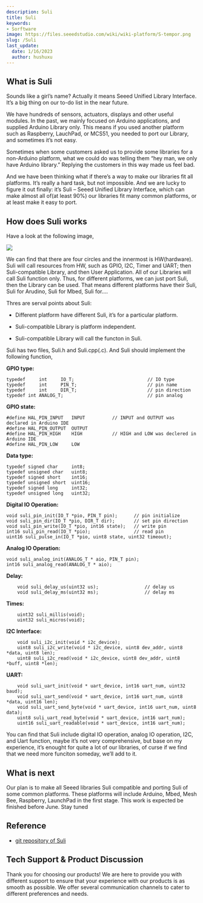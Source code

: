 ```yaml
---
description: Suli
title: Suli
keywords:
- Sorftware
image: https://files.seeedstudio.com/wiki/wiki-platform/S-tempor.png
slug: /Suli
last_update:
  date: 1/16/2023
  author: hushuxu
---
```


##  What is Suli

Sounds like a girl’s name? Actually it means Seeed Unified Library Interface. It’s a big thing on our to-do list in the near future.

We have hundreds of sensors, actuators, displays and other useful modules. In the past, we mainly focused on Arduino applications, and supplied Arduino Library only. This means if you used another platform such as Raspberry, LauchPad, or MCS51, you needed to port our Library, and sometimes it’s not easy.

Sometimes when some customers asked us to provide some libraries for a non-Arduino platform, what we could do was telling them “hey man, we only have Arduino library.” Replying the customers in this way made us feel bad.

And we have been thinking what if there’s a way to make our libraries fit all platforms. It’s really a hard task, but not impossible. And we are lucky to figure it out finally: it’s Suli – Seeed Unified Library Interface, which can make almost all of(at least 90%) our libraries fit many common platforms, or at least make it easy to port.

##  How does Suli works

Have a look at the following image,

![](https://files.seeedstudio.com/wiki/Suli/img/Suli_layer2.jpg)

We can find that there are four circles and the innermost is HW(hardware). Suli will call resources from HW, such as GPIO, I2C, Timer and UART; then Suli-compatible Library, and then User Application. All of our Libraries will call Suli function only. Thus, for different platforms, we can just port Suli, then the Library can be used. That means different platforms have their Suli, Suli for Arudino, Suli for Mbed, Suli for….

Thres are serval points about Suli:

*   Different platform have different Suli, it’s for a particular platform.

*   Suli-compatible Library is platform independent.

*   Suli-compatible Library will call the functon in Suli.

Suli has two files, Suli.h and Suli.cpp(.c). And Suli should implement the following function,

**GPIO type:**

```
typedef     int     IO_T;                           // IO type
typedef     int     PIN_T;                          // pin name
typedef     int     DIR_T;                          // pin direction
typedef int ANALOG_T;                               // pin analog
```

**GPIO state:**

```
#define HAL_PIN_INPUT   INPUT          // INPUT and OUTPUT was declared in Arduino IDE
#define HAL_PIN_OUTPUT  OUTPUT
#define HAL_PIN_HIGH    HIGH           // HIGH and LOW was declered in Arduino IDE
#define HAL_PIN_LOW     LOW
```

**Data type:**
```
typedef signed char     int8;
typedef unsigned char   uint8;
typedef signed short    int16;
typedef unsigned short  uint16;
typedef signed long     int32;
typedef unsigned long   uint32;
```

**Digital IO Operation:**

```
void suli_pin_init(IO_T *pio, PIN_T pin);      // pin initialize
void suli_pin_dir(IO_T *pio, DIR_T dir);       // set pin direction
void suli_pin_write(IO_T *pio, int16 state);   // write pin
int16 suli_pin_read(IO_T *pio);                // read pin
uint16 suli_pulse_in(IO_T *pio, uint8 state, uint32 timeout);
```

**Analog IO Operation:**

```
void suli_analog_init(ANALOG_T * aio, PIN_T pin);
int16 suli_analog_read(ANALOG_T * aio);
```

**Delay:**

```
	void suli_delay_us(uint32 us);                 // delay us
	void suli_delay_ms(uint32 ms);                 // delay ms
```

**Times:**

```
	uint32 suli_millis(void);
	uint32 suli_micros(void);
```

**I2C Interface:**

```
	void suli_i2c_init(void * i2c_device);
	uint8 suli_i2c_write(void * i2c_device, uint8 dev_addr, uint8 *data, uint8 len);
	uint8 suli_i2c_read(void * i2c_device, uint8 dev_addr, uint8 *buff, uint8 *len);
```

**UART:**

```
	void suli_uart_init(void * uart_device, int16 uart_num, uint32 baud);
	void suli_uart_send(void * uart_device, int16 uart_num, uint8 *data, uint16 len);
	void suli_uart_send_byte(void * uart_device, int16 uart_num, uint8 data);
	uint8 suli_uart_read_byte(void * uart_device, int16 uart_num);
	uint16 suli_uart_readable(void * uart_device, int16 uart_num);
```

You can find that Suli include digital IO operation, analog IO operation, I2C, and Uart function, maybe it’s not very comprehensive, but base on my experience, it’s enought for quite a lot of our libraries, of curse if we find that we need more funciton someday, we’ll add to it.

##   What is next

Our plan is to make all Seeed libraries Suli compatible and porting Suli of some common platforms. These platforms will include Arduino, Mbed, Mesh Bee, Raspberry, LaunchPad in the first stage. This work is expected be finished before June. Stay tuned

##   Reference

- [git repository of Suli](https://github.com/Seeed-Studio/Suli)

## Tech Support & Product Discussion

Thank you for choosing our products! We are here to provide you with different support to ensure that your experience with our products is as smooth as possible. We offer several communication channels to cater to different preferences and needs.

<div class="button_tech_support_container">
<a href="https://forum.seeedstudio.com/" class="button_forum"></a> 
<a href="https://www.seeedstudio.com/contacts" class="button_email"></a>
</div>

<div class="button_tech_support_container">
<a href="https://discord.gg/eWkprNDMU7" class="button_discord"></a> 
<a href="https://github.com/Seeed-Studio/wiki-documents/discussions/69" class="button_discussion"></a>
</div>
